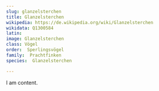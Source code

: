 ```yaml
---
slug: glanzelsterchen
title: Glanzelsterchen 
wikipedia: https://de.wikipedia.org/wiki/Glanzelsterchen
wikidata: Q1300584
latin:
image: Glanzelsterchen 
class: Vögel
order:  Sperlingsvögel
family:  Prachtfinken
species:  Glanzelsterchen 

---
```


I am content.
